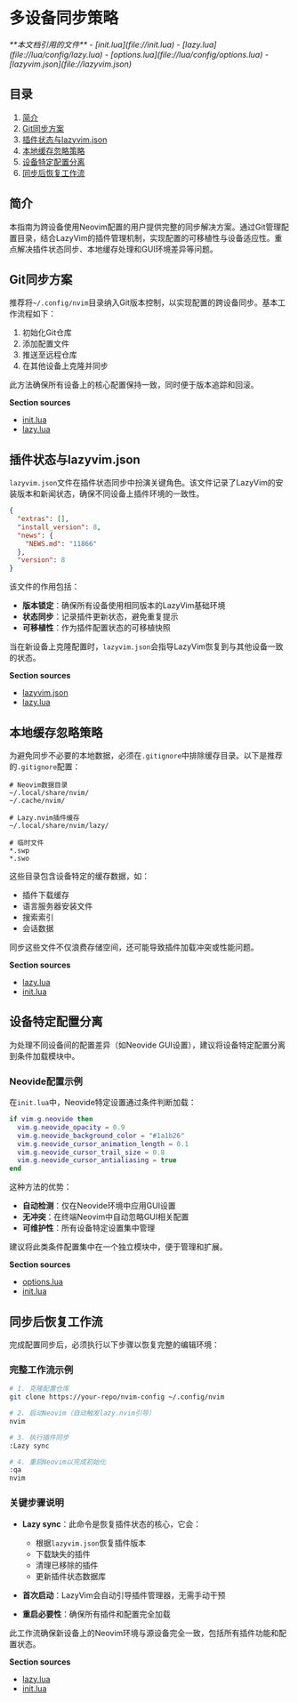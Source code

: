 # 多设备同步策略

<cite>
**本文档引用的文件**  
- [init.lua](file://init.lua)
- [lazy.lua](file://lua/config/lazy.lua)
- [options.lua](file://lua/config/options.lua)
- [lazyvim.json](file://lazyvim.json)
</cite>

## 目录
1. [简介](#简介)
2. [Git同步方案](#git同步方案)
3. [插件状态与lazyvim.json](#插件状态与lazyvimjson)
4. [本地缓存忽略策略](#本地缓存忽略策略)
5. [设备特定配置分离](#设备特定配置分离)
6. [同步后恢复工作流](#同步后恢复工作流)

## 简介
本指南为跨设备使用Neovim配置的用户提供完整的同步解决方案。通过Git管理配置目录，结合LazyVim的插件管理机制，实现配置的可移植性与设备适应性。重点解决插件状态同步、本地缓存处理和GUI环境差异等问题。

## Git同步方案

推荐将`~/.config/nvim`目录纳入Git版本控制，以实现配置的跨设备同步。基本工作流程如下：

1. 初始化Git仓库
2. 添加配置文件
3. 推送至远程仓库
4. 在其他设备上克隆并同步

此方法确保所有设备上的核心配置保持一致，同时便于版本追踪和回滚。

**Section sources**
- [init.lua](file://init.lua#L0-L3)
- [lazy.lua](file://lua/config/lazy.lua#L0-L59)

## 插件状态与lazyvim.json

`lazyvim.json`文件在插件状态同步中扮演关键角色。该文件记录了LazyVim的安装版本和新闻状态，确保不同设备上插件环境的一致性。

```json
{
  "extras": [],
  "install_version": 8,
  "news": {
    "NEWS.md": "11866"
  },
  "version": 8
}
```

该文件的作用包括：
- **版本锁定**：确保所有设备使用相同版本的LazyVim基础环境
- **状态同步**：记录插件更新状态，避免重复提示
- **可移植性**：作为插件配置状态的可移植快照

当在新设备上克隆配置时，`lazyvim.json`会指导LazyVim恢复到与其他设备一致的状态。

**Section sources**
- [lazyvim.json](file://lazyvim.json#L0-L9)
- [lazy.lua](file://lua/config/lazy.lua#L23-L59)

## 本地缓存忽略策略

为避免同步不必要的本地数据，必须在`.gitignore`中排除缓存目录。以下是推荐的`.gitignore`配置：

```
# Neovim数据目录
~/.local/share/nvim/
~/.cache/nvim/

# Lazy.nvim插件缓存
~/.local/share/nvim/lazy/

# 临时文件
*.swp
*.swo
```

这些目录包含设备特定的缓存数据，如：
- 插件下载缓存
- 语言服务器安装文件
- 搜索索引
- 会话数据

同步这些文件不仅浪费存储空间，还可能导致插件加载冲突或性能问题。

**Section sources**
- [lazy.lua](file://lua/config/lazy.lua#L0-L21)
- [init.lua](file://init.lua#L0-L37)

## 设备特定配置分离

为处理不同设备间的配置差异（如Neovide GUI设置），建议将设备特定配置分离到条件加载模块中。

### Neovide配置示例
在`init.lua`中，Neovide特定设置通过条件判断加载：

```lua
if vim.g.neovide then
  vim.g.neovide_opacity = 0.9
  vim.g.neovide_background_color = "#1a1b26"
  vim.g.neovide_cursor_animation_length = 0.1
  vim.g.neovide_cursor_trail_size = 0.8
  vim.g.neovide_cursor_antialiasing = true
end
```

这种方法的优势：
- **自动检测**：仅在Neovide环境中应用GUI设置
- **无冲突**：在终端Neovim中自动忽略GUI相关配置
- **可维护性**：所有设备特定设置集中管理

建议将此类条件配置集中在一个独立模块中，便于管理和扩展。

**Section sources**
- [options.lua](file://lua/config/options.lua#L4-L15)
- [init.lua](file://init.lua#L38-L49)

## 同步后恢复工作流

完成配置同步后，必须执行以下步骤以恢复完整的编辑环境：

### 完整工作流示例
```bash
# 1. 克隆配置仓库
git clone https://your-repo/nvim-config ~/.config/nvim

# 2. 启动Neovim（自动触发lazy.nvim引导）
nvim

# 3. 执行插件同步
:Lazy sync

# 4. 重启Neovim以完成初始化
:qa
nvim
```

### 关键步骤说明
- **Lazy sync**：此命令是恢复插件状态的核心，它会：
  - 根据`lazyvim.json`恢复插件版本
  - 下载缺失的插件
  - 清理已移除的插件
  - 更新插件状态数据库

- **首次启动**：LazyVim会自动引导插件管理器，无需手动干预

- **重启必要性**：确保所有插件和配置完全加载

此工作流确保新设备上的Neovim环境与源设备完全一致，包括所有插件功能和配置状态。

**Section sources**
- [lazy.lua](file://lua/config/lazy.lua#L0-L59)
- [init.lua](file://init.lua#L0-L37)